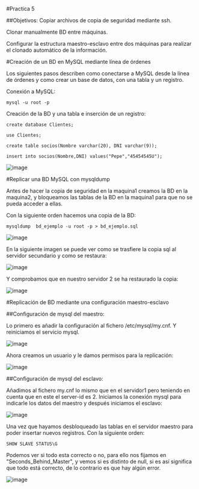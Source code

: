 ﻿#Practica 5

##Objetivos:
Copiar archivos de copia de seguridad mediante ssh.

Clonar manualmente BD entre máquinas.

Configurar la estructura maestro-esclavo entre dos máquinas para realizar el clonado automático de la información.



#Creación de un BD en MySQL mediante línea de órdenes

Los siguientes pasos describen como conectarse a MySQL desde la línea de órdenes y como crear un base de datos, con una tabla y un registro.

Conexión a MySQL:

	mysql -u root -p

Creación de la BD y una tabla e inserción de un registro:
	
	create database Clientes;

	use Clientes;

	create table socios(Nombre varchar(20), DNI varchar(9));

	insert into socios(Nombre,DNI) values("Pepe","45454545U");

![image](https://github.com/alvaro-gr/SWAP2015/blob/master/Practicas/Practica5/Capturas/bd.png)

#Replicar una BD MySQL con mysqldump

Antes de hacer la copia de seguridad en la maquina1 creamos la BD en la maquina2, y bloqueamos las tablas de la BD en la maquina1 para que no se pueda acceder a ellas.

Con la siguiente orden hacemos una copia de la BD:

	mysqldump  bd_ejemplo -u root -p > bd_ejemplo.sql
	
![image](https://github.com/alvaro-gr/SWAP2015/blob/master/Practicas/Practica5/Capturas/mysqldump_1.png)	
	

En la siguiente imagen se puede ver como se trasfiere la copia sql al servidor secundario y como se restaura:

![image](https://github.com/alvaro-gr/SWAP2015/blob/master/Practicas/Practica5/Capturas/mysqldump_2.png)



Y comprobamos que en nuestro servidor 2 se ha restaurado la copia:

![image](https://github.com/alvaro-gr/SWAP2015/blob/master/Practicas/Practica5/Capturas/mysqldump_3.png)

#Replicación de BD mediante una configuración maestro-esclavo


##Configuración de mysql del maestro:

Lo primero es añadir la configuración al fichero /etc/mysql/my.cnf. Y reiniciamos el servicio mysql.

![image](https://github.com/alvaro-gr/SWAP2015/blob/master/Practicas/Practica5/Capturas/mycnf.png)


Ahora creamos un usuario y le damos permisos para la replicación:

![image](https://github.com/alvaro-gr/SWAP2015/blob/master/Practicas/Practica5/Capturas/ms_1.png)


##Configuración de mysql del esclavo:

Añadimos al fichero my.cnf lo mismo que en el servidor1 pero teniendo en cuenta que en este el server-id es 2. Iniciamos la conexión mysql para indicarle los datos del maestro y después iniciamos el esclavo:

![image](https://github.com/alvaro-gr/SWAP2015/blob/master/Practicas/Practica5/Capturas/ms_2.png)

Una vez que hayamos desbloqueado las tablas en el servidor maestro para poder insertar nuevos registros. 
Con la siguiente orden:

	SHOW SLAVE STATUS\G

Podemos ver si todo esta correcto o no, para ello nos fijamos en "Seconds_Behind_Master", y vemos si es distinto de null, si es así significa que todo está correcto, de lo contrario es que hay algún error.

![image](https://github.com/alvaro-gr/SWAP2015/blob/master/Practicas/Practica5/Capturas/esclavo_ok.png)














	



